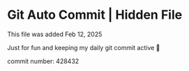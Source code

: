 # Git Auto Commit | Hidden File

This file was added Feb 12, 2025

Just for fun and keeping my daily git commit active 🤪

commit number: 428432
